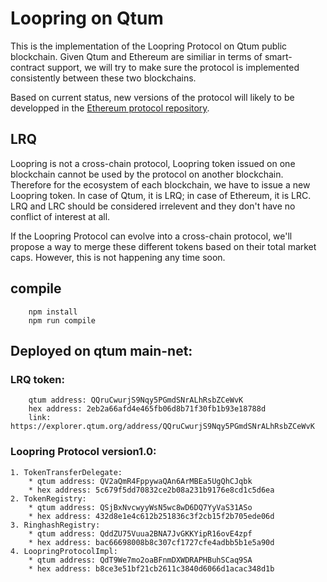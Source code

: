 # Loopring on Qtum

This is the implementation of the Loopring Protocol on Qtum public blockchain. Given Qtum and Ethereum are similiar in terms of smart-contract support, we will try to make sure the protocol is implemented consistently between these two blockchains.

Based on current status, new versions of the protocol will likely to be developped in the [Ethereum protocol repository](https://github.com/Loopring/protocol).

## LRQ
Loopring is not a cross-chain protocol, Loopring token issued on one blockchain cannot be used by the protocol on another blockchain. Therefore for the ecosystem of each blockchain, we have to issue a new Loopring token. In case of Qtum, it is LRQ; in case of Ethereum, it is LRC. LRQ and LRC should be considered irrelevent and they don't have no conflict of interest at all.

If the Loopring Protocol can evolve into a cross-chain protocol, we'll propose a way to merge these different tokens based on their total market caps. However, this is not happening any time soon.

## compile
```
    npm install
    npm run compile
```    
 
## Deployed on qtum main-net:  

### LRQ token:
```
    qtum address: QQruCwurjS9Nqy5PGmdSNrALhRsbZCeWvK
    hex address: 2eb2a66afd4e465fb06d8b71f30fb1b93e18788d
    link: https://explorer.qtum.org/address/QQruCwurjS9Nqy5PGmdSNrALhRsbZCeWvK
```

### Loopring Protocol version1.0:
```
1. TokenTransferDelegate:
    * qtum address: QV2aQmR4FppywaQAn6ArMBEa5UgQhCJqbk
    * hex address: 5c679f5dd70832ce2b08a231b9176e8cd1c5d6ea
2. TokenRegistry:
    * qtum address: QSjBxNvcwyyWsN5wc8wD6DQ7YyVaS31ASo
    * hex address: 432d8e1e4c612b251836c3f2cb15f2b705ede06d
3. RinghashRegistry:
    * qtum address: QddZU75Vuua2BNA7JvGKKYipR16ovE4zpf
    * hex address: bac66698008b8c307cf1727cfe4adbb5b1e5a90d
4. LoopringProtocolImpl:
    * qtum address: QdT9We7mo2oaBFnmDXWDRAPHBuhSCaq9SA
    * hex address: b8ce3e51bf21cb2611c3840d6066d1acac348d1b
```
